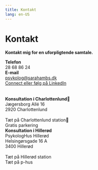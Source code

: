 ```yaml
---
title: Kontakt
lang: en-US
---
```


# Kontakt

**Kontakt mig for en uforpligtende samtale.**

<div class="row">
<div class="col">
<b>Telefon</b>
<br>
28 68 86 24

</div>
<div class="col">
<b>E-mail</b><br>
<a href="mailto:psykolog@sarahambs.dk">psykolog@sarahambs.dk</a>
<br>
<a href="https://www.linkedin.com/in/sarah-e-ambs-thomsen-a4807028/">Connect eller følg på LinkedIn</a>
</div>
</div>

<br>
<br>
<div class="row">
<div class="col">
<b>Konsultation i Charlottenlund</b><br>
Jægersborg Allé 16<br>
2920 Charlottenlund<br>
<br>Tæt på Charlottenlund station
<br>Gratis parkering
</div>
<div class="col">
<b>Konsultation i Hillerød</b><br>
PsykologHus Hillerød<br>
Helsingørsgade 16 A<br>
3400 Hillerød<br>
<br>
Tæt på Hillerød station<br>
Tæt på p-hus
</div>
</div>
